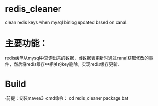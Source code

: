 # redis_cleaner
clean redis keys when mysql binlog updated based on canal.
# 主要功能：
redis缓存从mysql中查询出来的数据，当数据表更新时通过canal获取修改的事件，然后将redis缓存中相关的key删除，实现redis缓存更新。
# Build
·前提：安装maven3
·cmd命令：
cd redis_cleaner
package.bat
